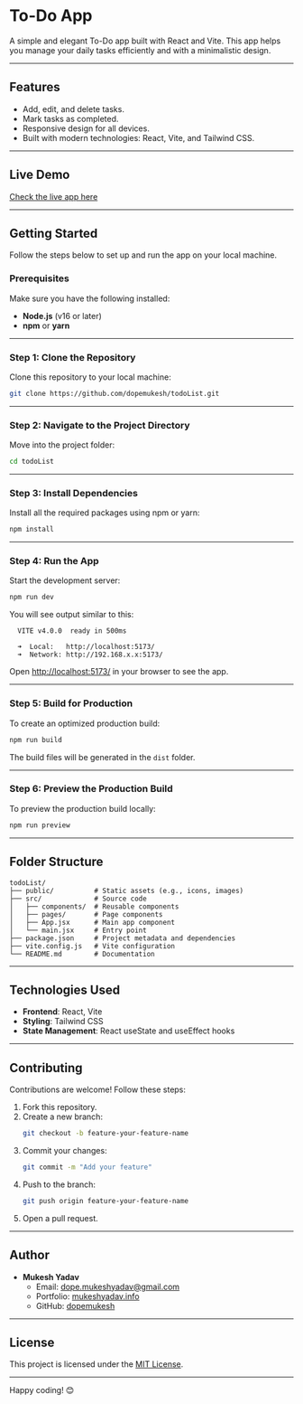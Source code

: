 # To-Do App

A simple and elegant To-Do app built with React and Vite. This app helps you manage your daily tasks efficiently and with a minimalistic design.

---

## **Features**
- Add, edit, and delete tasks.
- Mark tasks as completed.
- Responsive design for all devices.
- Built with modern technologies: React, Vite, and Tailwind CSS.

---

## **Live Demo**
[Check the live app here](https://your-live-demo-link.com)

---

## **Getting Started**

Follow the steps below to set up and run the app on your local machine.

### **Prerequisites**
Make sure you have the following installed:
- **Node.js** (v16 or later)
- **npm** or **yarn**

---

### **Step 1: Clone the Repository**
Clone this repository to your local machine:
```bash
git clone https://github.com/dopemukesh/todoList.git
```

---

### **Step 2: Navigate to the Project Directory**
Move into the project folder:
```bash
cd todoList
```

---

### **Step 3: Install Dependencies**
Install all the required packages using npm or yarn:
```bash
npm install

```

---

### **Step 4: Run the App**
Start the development server:
```bash
npm run dev
```

You will see output similar to this:
```
  VITE v4.0.0  ready in 500ms

  ➜  Local:   http://localhost:5173/
  ➜  Network: http://192.168.x.x:5173/
```

Open [http://localhost:5173/](http://localhost:5173/) in your browser to see the app.

---

### **Step 5: Build for Production**
To create an optimized production build:
```bash
npm run build
```

The build files will be generated in the `dist` folder.

---

### **Step 6: Preview the Production Build**
To preview the production build locally:
```bash
npm run preview
```

---

## **Folder Structure**
```
todoList/
├── public/          # Static assets (e.g., icons, images)
├── src/             # Source code
│   ├── components/  # Reusable components
│   ├── pages/       # Page components
│   ├── App.jsx      # Main app component
│   └── main.jsx     # Entry point
├── package.json     # Project metadata and dependencies
├── vite.config.js   # Vite configuration
└── README.md        # Documentation
```

---

## **Technologies Used**
- **Frontend**: React, Vite
- **Styling**: Tailwind CSS
- **State Management**: React useState and useEffect hooks

---

## **Contributing**
Contributions are welcome! Follow these steps:
1. Fork this repository.
2. Create a new branch:
   ```bash
   git checkout -b feature-your-feature-name
   ```
3. Commit your changes:
   ```bash
   git commit -m "Add your feature"
   ```
4. Push to the branch:
   ```bash
   git push origin feature-your-feature-name
   ```
5. Open a pull request.

---

## **Author**
- **Mukesh Yadav**
  - Email: [dope.mukeshyadav@gmail.com](mailto:dope.mukeshyadav@gmail.com)
  - Portfolio: [mukeshyadav.info](https://mukeshyadav.info)
  - GitHub: [dopemukesh](https://github.com/dopemukesh)

---

## **License**
This project is licensed under the [MIT License](LICENSE).

---

Happy coding! 😊

